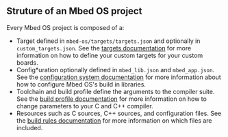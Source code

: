 ## Struture of an Mbed OS project

Every Mbed OS project is composed of a:

 * Target defined in `mbed-os/targets/targets.json` and optionally in `custom_targets.json`. See the [targets documentation](/docs/tools/mbed_targets.htm) for more information on how to define your custom targets for your custom boards.
 * Config*uration optionally defined in `mbed_lib.json` and `mbed_app.json`. See the [configuration system documentation](/docs/reference/configuration/configuration.html) for more information about how to configure Mbed OS's build in libraries.
 * Toolchain and build profile define the arguments to the compiler suite. See the [build profile documentation](/docs/tools/CLI/build_profiles.html) for more information on how to change parameters to your C and C++ compiler.
 * Resources such as C sources, C++ sources, and configuration files. See the [build rules documentation](/docs/tools/build_rules.html) for more information on which files are included.

